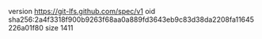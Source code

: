version https://git-lfs.github.com/spec/v1
oid sha256:2a4f3318f900b9263f68aa0a889fd3643eb9c83d38da2208fa11645226a01f80
size 1411

